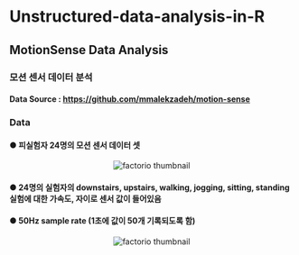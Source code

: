 # Unstructured-data-analysis-in-R

## MotionSense Data Analysis 
### 모션 센서 데이터 분석

#### Data Source : https://github.com/mmalekzadeh/motion-sense 

### Data 
#### ● 피실험자 24명의 모션 센서 데이터 셋
<p align="center">
  <img src="https://user-images.githubusercontent.com/80669371/125541835-98f356b5-d23a-4c0b-9fe4-48a3947debf6.png" alt="factorio thumbnail"/>
</p> 

#### ● 24명의 실험자의 downstairs, upstairs, walking, jogging, sitting, standing실험에 대한 가속도, 자이로 센서 값이 들어있음  
#### ● 50Hz sample rate (1초에 값이 50개 기록되도록 함)
<p align="center">
  <img src="https://user-images.githubusercontent.com/80669371/125542060-60d7de6f-dbdd-425a-8995-b07631f4e8a7.png" alt="factorio thumbnail"/>
</p> 
